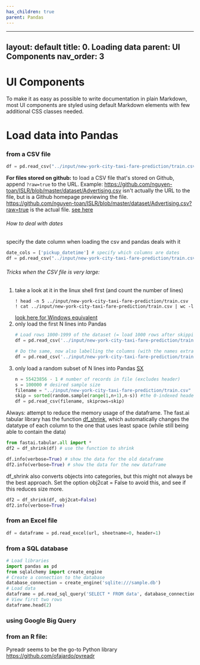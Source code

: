 ```yaml
---
has_children: true 
parent: Pandas 
---
```


---
layout: default
title: 0. Loading data
parent: UI Components
nav_order: 3
---

# UI Components

To make it as easy as possible to write documentation in plain Markdown, most UI components are styled using default Markdown elements with few additional CSS classes needed.

# Load data into Pandas

### from a CSV file

```python
df = pd.read_csv("../input/new-york-city-taxi-fare-prediction/train.csv")
```

**For files stored on github:** to load a CSV file that's stored on Github, append ``?raw=true`` to the URL. 
Example: https://github.com/nguyen-toan/ISLR/blob/master/dataset/Advertising.csv isn't actually the URL to the file, but is a Github homepage previewing the file. 	https://github.com/nguyen-toan/ISLR/blob/master/dataset/Advertising.csv?raw=true is the actual file. [see here](https://stackoverflow.com/questions/55240330/how-to-read-csv-file-from-github-using-pandas)

###### How to deal with dates
specify the date column when loading the csv and pandas deals with it

```python
date_cols = ['pickup_datetime'] # specify which columns are dates
df = pd.read_csv("../input/new-york-city-taxi-fare-prediction/train.csv", parse_dates = date_cols)
```

###### Tricks when the CSV file is very large:
1. take a look at it in the linux shell first (and count the number of lines) 
	```shell 
	! head -n 5 ../input/new-york-city-taxi-fare-prediction/train.csv
	! cat ../input/new-york-city-taxi-fare-prediction/train.csv | wc -l
	```
	[look here for Windows equivalent](https://superuser.com/questions/959036/what-is-the-windows-equivalent-of-wc-l)
2. only load the first N lines into Pandas
	```python
	# Load rows 1000-1999 of the dataset (= load 1000 rows after skipping the first 1000)
	df = pd.read_csv('../input/new-york-city-taxi-fare-prediction/train.csv', sep=',', skiprows= 1000, nrows=1000)

	# Do the same, now also labelling the columns (with the names extracted from the unix shell)
	df = pd.read_csv('../input/new-york-city-taxi-fare-prediction/train.csv', names=['key','fare_amount','pickup_datetime','pickup_longitude','pickup_latitude','dropoff_longitude','dropoff_latitude','passenger_count'], sep=',', skiprows= 1000, nrows=1000)
	```
3. only load a random subset of N lines into Pandas [SX](https://stackoverflow.com/questions/22258491/read-a-small-random-sample-from-a-big-csv-file-into-a-python-data-frame)
	```python
	n = 55423856 - 1 # number of records in file (excludes header)
	s = 100000 # desired sample size
	filename = "../input/new-york-city-taxi-fare-prediction/train.csv" 
	skip = sorted(random.sample(range(1,n+1),n-s)) #the 0-indexed header will not be included in the skip list
	df = pd.read_csv(filename, skiprows=skip)
	```

Always: attempt to reduce the memory usage of the dataframe. The fast.ai tabular library has the function [df_shrink](https://docs.fast.ai/tabular.core.html#df_shrink), which automatically changes the datatype of each column to the one that uses least space (while still being able to contain the data)

```python
from fastai.tabular.all import *
df2 = df_shrink(df) # use the function to shrink

df.info(verbose=True) # show the data for the old dataframe
df2.info(verbose=True) # show the data for the new dataframe
```

df_shrink also converts objects into categories, but this might not always be the best approach. Set the option obj2cat = False to avoid this, and see if this reduces size more. 
``` python
df2 = df_shrink(df, obj2cat=False)
df2.info(verbose=True)
```





### from an Excel file

```python
df = dataframe = pd.read_excel(url, sheetname=0, header=1)
```

### from a SQL database

``` python
# Load libraries
import pandas as pd
from sqlalchemy import create_engine
# Create a connection to the database
database_connection = create_engine('sqlite:///sample.db')
# Load data
dataframe = pd.read_sql_query('SELECT * FROM data', database_connection)
# View first two rows
dataframe.head(2)
```

### using Google Big Query


### from an R file:
Pyreadr seems to be the go-to Python library
https://github.com/ofajardo/pyreadr
